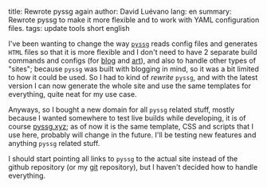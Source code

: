 title: Rewrote pyssg again
author: David Luévano
lang: en
summary: Rewrote pyssg to make it more flexible and to work with YAML configuration files.
tags: update
    tools
	short
	english

I've been wanting to change the way [`pyssg`](${PYSSG_URL}) reads config files and generates `HTML` files so that it is more flexible and I don't need to have 2 separate build commands and configs (for [blog](https://blog.luevano.xyz) and [art](https://art.luevano.xyz)), and also to handle other types of "sites"; because `pyssg` was built with blogging in mind, so it was a bit limited to how it could be used. So I had to kind of *rewrite* `pyssg`, and with the latest version I can now generate the whole site and use the same templates for everything, quite neat for my use case.

Anyways, so I bought a new domain for all `pyssg` related stuff, mostly because I wanted somewhere to test live builds while developing, it is of course [pyssg.xyz](https://pyssg.xyz); as of now it is the same template, CSS and scripts that I use here, probably will change in the future. I'll be testing new features and anything `pyssg` related stuff.

I should start pointing all links to `pyssg` to the actual site instead of the github repository (or my [git](https://git.luevano.xyz) repository), but I haven't decided how to handle everything.
